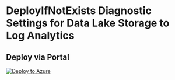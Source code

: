 # DeployIfNotExists Diagnostic Settings for Data Lake Storage to Log Analytics


## Deploy via Portal

[![Deploy to Azure](http://azuredeploy.net/deploybutton.png)](https://portal.azure.com/#blade/Microsoft_Azure_Policy/CreatePolicyDefinitionBlade/uri/https%3A%2F%2Fraw.githubusercontent.com%2Fsixtencyber%2FAzure-Policies%2Fmain%2FLog_Analytics%2F_Deploy_Based_On_Resource_Tag%2Fdatalake-store-to-loganalytics-bytag%2Fdeploy-diagnostic-settings-datalake-store-to-loganalytics-bytag.json)

